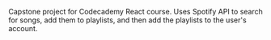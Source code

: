 Capstone project for Codecademy React course.  Uses Spotify API to search for songs, add them to playlists, and then add the playlists to the user's account.
